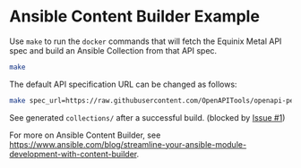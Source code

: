 # Ansible Content Builder Example

Use `make` to run the `docker` commands that will fetch the Equinix Metal API spec and build an Ansible Collection from that API spec.

```sh
make
```

The default API specification URL can be changed as follows:

```sh
make spec_url=https://raw.githubusercontent.com/OpenAPITools/openapi-petstore/master/src/main/resources/openapi.yaml
```

See generated `collections/` after a successful build. (blocked by [Issue #1](https://github.com/displague/content-builder-example/issues/1))

For more on Ansible Content Builder, see <https://www.ansible.com/blog/streamline-your-ansible-module-development-with-content-builder>.
